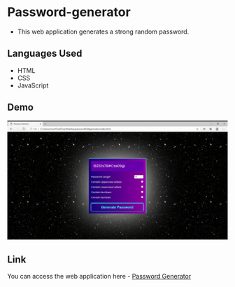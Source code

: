 # Password-generator
+ This web application generates a strong random password.

## Languages Used
+ HTML
+ CSS
+ JavaScript

## Demo
![](Password-Generator-Profile-1-Microsoft_-Edge-2020-09-07-23-00-38.gif)

## Link
You can access the web application here - [Password Generator](https://nivethitha167.000webhostapp.com/password%20generator/index.html)
